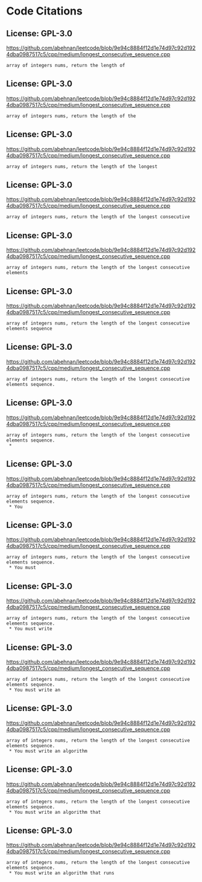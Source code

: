 # Code Citations

## License: GPL-3.0
https://github.com/abehnan/leetcode/blob/9e94c8884f12d1e74d97c92d1924dba0987517c5/cpp/medium/longest_consecutive_sequence.cpp

```
array of integers nums, return the length of
```


## License: GPL-3.0
https://github.com/abehnan/leetcode/blob/9e94c8884f12d1e74d97c92d1924dba0987517c5/cpp/medium/longest_consecutive_sequence.cpp

```
array of integers nums, return the length of the
```


## License: GPL-3.0
https://github.com/abehnan/leetcode/blob/9e94c8884f12d1e74d97c92d1924dba0987517c5/cpp/medium/longest_consecutive_sequence.cpp

```
array of integers nums, return the length of the longest
```


## License: GPL-3.0
https://github.com/abehnan/leetcode/blob/9e94c8884f12d1e74d97c92d1924dba0987517c5/cpp/medium/longest_consecutive_sequence.cpp

```
array of integers nums, return the length of the longest consecutive
```


## License: GPL-3.0
https://github.com/abehnan/leetcode/blob/9e94c8884f12d1e74d97c92d1924dba0987517c5/cpp/medium/longest_consecutive_sequence.cpp

```
array of integers nums, return the length of the longest consecutive elements
```


## License: GPL-3.0
https://github.com/abehnan/leetcode/blob/9e94c8884f12d1e74d97c92d1924dba0987517c5/cpp/medium/longest_consecutive_sequence.cpp

```
array of integers nums, return the length of the longest consecutive elements sequence
```


## License: GPL-3.0
https://github.com/abehnan/leetcode/blob/9e94c8884f12d1e74d97c92d1924dba0987517c5/cpp/medium/longest_consecutive_sequence.cpp

```
array of integers nums, return the length of the longest consecutive elements sequence.

```


## License: GPL-3.0
https://github.com/abehnan/leetcode/blob/9e94c8884f12d1e74d97c92d1924dba0987517c5/cpp/medium/longest_consecutive_sequence.cpp

```
array of integers nums, return the length of the longest consecutive elements sequence.
 *
```


## License: GPL-3.0
https://github.com/abehnan/leetcode/blob/9e94c8884f12d1e74d97c92d1924dba0987517c5/cpp/medium/longest_consecutive_sequence.cpp

```
array of integers nums, return the length of the longest consecutive elements sequence.
 * You
```


## License: GPL-3.0
https://github.com/abehnan/leetcode/blob/9e94c8884f12d1e74d97c92d1924dba0987517c5/cpp/medium/longest_consecutive_sequence.cpp

```
array of integers nums, return the length of the longest consecutive elements sequence.
 * You must
```


## License: GPL-3.0
https://github.com/abehnan/leetcode/blob/9e94c8884f12d1e74d97c92d1924dba0987517c5/cpp/medium/longest_consecutive_sequence.cpp

```
array of integers nums, return the length of the longest consecutive elements sequence.
 * You must write
```


## License: GPL-3.0
https://github.com/abehnan/leetcode/blob/9e94c8884f12d1e74d97c92d1924dba0987517c5/cpp/medium/longest_consecutive_sequence.cpp

```
array of integers nums, return the length of the longest consecutive elements sequence.
 * You must write an
```


## License: GPL-3.0
https://github.com/abehnan/leetcode/blob/9e94c8884f12d1e74d97c92d1924dba0987517c5/cpp/medium/longest_consecutive_sequence.cpp

```
array of integers nums, return the length of the longest consecutive elements sequence.
 * You must write an algorithm
```


## License: GPL-3.0
https://github.com/abehnan/leetcode/blob/9e94c8884f12d1e74d97c92d1924dba0987517c5/cpp/medium/longest_consecutive_sequence.cpp

```
array of integers nums, return the length of the longest consecutive elements sequence.
 * You must write an algorithm that
```


## License: GPL-3.0
https://github.com/abehnan/leetcode/blob/9e94c8884f12d1e74d97c92d1924dba0987517c5/cpp/medium/longest_consecutive_sequence.cpp

```
array of integers nums, return the length of the longest consecutive elements sequence.
 * You must write an algorithm that runs
```

